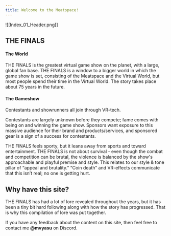 ```yaml
---
title: Welcome to the Meatspace!
---
```

![[Index_01_Header.png]]
## THE FINALS

#### The World

THE FINALS is the greatest virtual game show on the planet, with a large, global fan base. THE FINALS is a window to a bigger world in which the game show is set, consisting of the Meatspace and the Virtual World, but most people spend their time in the Virtual World. The story takes place about 75 years in the future.

#### The Gameshow

Contestants and showrunners all join through VR-tech. 

Contestants are largely unknown before they compete; fame comes with being on and winning the game show. Sponsors want exposure to this massive audience for their brand and products/services, and sponsored gear is a sign of a success for contestants.

THE FINALS feels sporty, but it leans away from sports and toward entertainment. THE FINALS is not about survival - even though the combat and competition can be brutal, the violence is balanced by the show's approachable and playful premise and style. This relates to our style & tone pillar of “appeal and brutality.” “Coin death” and VR-effects communicate that this isn’t real; no one is getting hurt.

## Why have this site?

THE FINALS has had a lot of lore revealed throughout the years, but it has been a tiny bit hard following along with how the story has progressed. That is why this compilation of lore was put together.

If you have any feedback about the content on this site, then feel free to contact me **@mvyasu** on Discord.